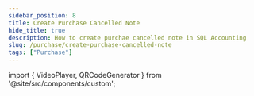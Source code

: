 ```yaml
---
sidebar_position: 8
title: Create Purchase Cancelled Note
hide_title: true
description: How to create purchae cancelled note in SQL Accounting
slug: /purchase/create-purchase-cancelled-note
tags: ["Purchase"]
---
```


import { VideoPlayer, QRCodeGenerator } from '@site/src/components/custom';
 
<QRCodeGenerator url="https://www.youtube.com/embed/985uk4QDaCw?autoplay=1" />

<VideoPlayer 
  videoId="985uk4QDaCw" 
    title="Purchase Cancelled Note"
/>
    
 